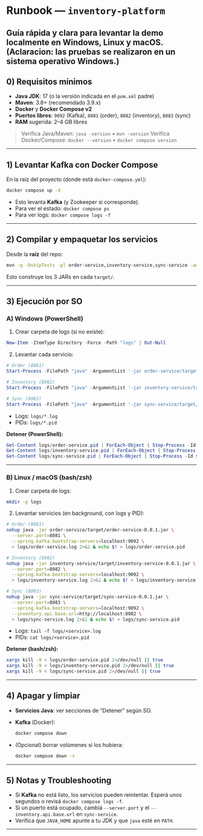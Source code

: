 # Runbook — `inventory-platform`

Guía rápida y clara para levantar la demo localmente en Windows, Linux y macOS.
(Aclaracion: las pruebas se realizaron en un sistema operativo Windows.)
---

## 0) Requisitos mínimos

* **Java JDK**: 17 (o la versión indicada en el `pom.xml` padre)
* **Maven**: 3.8+ (recomendado 3.9.x)
* **Docker** y **Docker Compose v2**
* **Puertos libres**: `9092` (Kafka), `8081` (order), `8082` (inventory), `8083` (sync)
* **RAM** sugerida: 2–4 GB libres

> Verifica Java/Maven:
> `java -version` • `mvn -version`
> Verifica Docker/Compose:
> `docker --version` • `docker compose version`

---

## 1) Levantar Kafka con Docker Compose

En la raíz del proyecto (donde está `docker-compose.yml`):

```bash
docker compose up -d
```

* Esto levanta **Kafka** (y Zookeeper si corresponde).
* Para ver el estado: `docker compose ps`
* Para ver logs: `docker compose logs -f`

---

## 2) Compilar y empaquetar los servicios

Desde la **raíz** del repo:

```bash
mvn -q -DskipTests -pl order-service,inventory-service,sync-service -am clean package
```

Esto construye los 3 JARs en cada `target/`.

---

## 3) Ejecución por SO

### A) Windows (PowerShell)

1. Crear carpeta de logs (si no existe):

```powershell
New-Item -ItemType Directory -Force -Path "logs" | Out-Null
```

2. Levantar cada servicio:

```powershell
# Order (8081)
Start-Process -FilePath "java" -ArgumentList '-jar order-service/target/order-service-0.0.1.jar --server.port=8081 --spring.kafka.bootstrap-servers=localhost:9092' -RedirectStandardOutput "logs/order-service.log" -NoNewWindow -PassThru | ForEach-Object { $_.Id | Out-File "logs/order-service.pid" -Encoding ascii }

# Inventory (8082)
Start-Process -FilePath "java" -ArgumentList '-jar inventory-service/target/inventory-service-0.0.1.jar --server.port=8082 --spring.kafka.bootstrap-servers=localhost:9092' -RedirectStandardOutput "logs/inventory-service.log" -NoNewWindow -PassThru | ForEach-Object { $_.Id | Out-File "logs/inventory-service.pid" -Encoding ascii }

# Sync (8083)
Start-Process -FilePath "java" -ArgumentList '-jar sync-service/target/sync-service-0.0.1.jar --server.port=8083 --spring.kafka.bootstrap-servers=localhost:9092 --inventory.api.base.url=http://localhost:8082' -RedirectStandardOutput "logs/sync-service.log" -NoNewWindow -PassThru | ForEach-Object { $_.Id | Out-File "logs/sync-service.pid" -Encoding ascii }
```

* Logs: `logs/*.log`
* PIDs: `logs/*.pid`

**Detener (PowerShell):**

```powershell
Get-Content logs/order-service.pid | ForEach-Object { Stop-Process -Id $_ -ErrorAction SilentlyContinue }
Get-Content logs/inventory-service.pid | ForEach-Object { Stop-Process -Id $_ -ErrorAction SilentlyContinue }
Get-Content logs/sync-service.pid | ForEach-Object { Stop-Process -Id $_ -ErrorAction SilentlyContinue }
```

---

### B) Linux / macOS (bash/zsh)

1. Crear carpeta de logs:

```bash
mkdir -p logs
```

2. Levantar servicios (en background, con logs y PID):

```bash
# Order (8081)
nohup java -jar order-service/target/order-service-0.0.1.jar \
  --server.port=8081 \
  --spring.kafka.bootstrap-servers=localhost:9092 \
  > logs/order-service.log 2>&1 & echo $! > logs/order-service.pid

# Inventory (8082)
nohup java -jar inventory-service/target/inventory-service-0.0.1.jar \
  --server.port=8082 \
  --spring.kafka.bootstrap-servers=localhost:9092 \
  > logs/inventory-service.log 2>&1 & echo $! > logs/inventory-service.pid

# Sync (8083)
nohup java -jar sync-service/target/sync-service-0.0.1.jar \
  --server.port=8083 \
  --spring.kafka.bootstrap-servers=localhost:9092 \
  --inventory.api.base.url=http://localhost:8082 \
  > logs/sync-service.log 2>&1 & echo $! > logs/sync-service.pid
```

* Logs: `tail -f logs/<service>.log`
* PIDs: `cat logs/<service>.pid`

**Detener (bash/zsh):**

```bash
xargs kill -9 < logs/order-service.pid 2>/dev/null || true
xargs kill -9 < logs/inventory-service.pid 2>/dev/null || true
xargs kill -9 < logs/sync-service.pid 2>/dev/null || true
```

---

## 4) Apagar y limpiar

* **Servicios Java**: ver secciones de “Detener” según SO.
* **Kafka** (Docker):

  ```bash
  docker compose down
  ```
* (Opcional) borrar volúmenes si los hubiera:

  ```bash
  docker compose down -v
  ```

---

## 5) Notas y Troubleshooting

* Si **Kafka** no está listo, los servicios pueden reintentar. Esperá unos segundos o revisá `docker compose logs -f`.
* Si un puerto está ocupado, cambiá `--server.port` y el `--inventory.api.base.url` en `sync-service`.
* Verifica que `JAVA_HOME` apunte a tu JDK y que `java` esté en `PATH`.

---